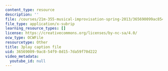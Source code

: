 ```yaml
---
content_type: resource
description: ''
file: /courses/21m-355-musical-improvisation-spring-2013/365690099ac854f98d157da59f70d222_w20MA5SLBfk.vtt
file_type: application/x-subrip
learning_resource_types: []
license: https://creativecommons.org/licenses/by-nc-sa/4.0/
ocw_type: OCWFile
resourcetype: Other
title: 3play caption file
uid: 36569009-9ac8-54f9-8d15-7da59f70d222
video_metadata:
  youtube_id: null
---
```

